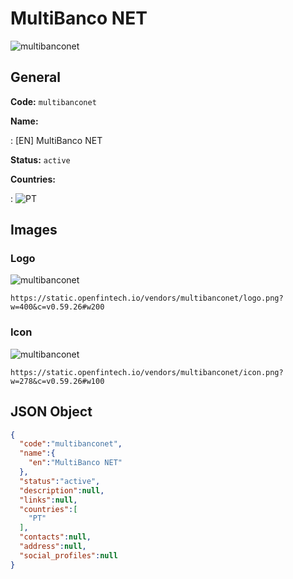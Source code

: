 
# MultiBanco NET 
![multibanconet](https://static.openfintech.io/vendors/multibanconet/logo.png?w=400&c=v0.59.26#w200)  

## General 
 
**Code:** `multibanconet` 
 
**Name:** 
 
:	[EN] MultiBanco NET 
 
**Status:** `active` 
 
 
**Countries:** 
 
:	![PT](https://cdnjs.cloudflare.com/ajax/libs/flag-icon-css/3.3.0/flags/4x3/pt.svg#w24)  

## Images 

### Logo 
 
![multibanconet](https://static.openfintech.io/vendors/multibanconet/logo.png?w=400&c=v0.59.26#w200)  

```
https://static.openfintech.io/vendors/multibanconet/logo.png?w=400&c=v0.59.26#w200
```  

### Icon 
 
![multibanconet](https://static.openfintech.io/vendors/multibanconet/icon.png?w=278&c=v0.59.26#w100)  

```
https://static.openfintech.io/vendors/multibanconet/icon.png?w=278&c=v0.59.26#w100
```  

## JSON Object 

```json
{
  "code":"multibanconet",
  "name":{
    "en":"MultiBanco NET"
  },
  "status":"active",
  "description":null,
  "links":null,
  "countries":[
    "PT"
  ],
  "contacts":null,
  "address":null,
  "social_profiles":null
}
```  
